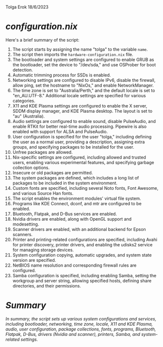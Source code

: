Tolga Erok
18/6/2023

# *configuration.nix*
Here's a brief summary of the script:

1. The script starts by assigning the name "tolga" to the variable `name`.
2. The script then imports the `hardware-configuration.nix` file.
3. The bootloader and system settings are configured to enable GRUB as the bootloader, set the device to "/dev/sda," and use OSProber for boot detection.
4. Automatic trimming process for SSDs is enabled.
5. Networking settings are configured to disable IPv6, disable the firewall, allow ping, set the hostname to "NixOs," and enable NetworkManager.
6. The time zone is set to "Australia/Perth," and the default locale is set to "en_AU.UTF-8." Additional locale settings are specified for various categories.
7. X11 and KDE Plasma settings are configured to enable the X server, SDDM display manager, and KDE Plasma desktop. The layout is set to "au" (Australia).
8. Audio settings are configured to enable sound, disable PulseAudio, and enable RTKit for better real-time audio processing. Pipewire is also enabled with support for ALSA and PulseAudio.
9. User configuration is specified for the user "tolga," including defining the user as a normal user, providing a description, assigning extra groups, and specifying packages to be installed for the user.
10. Unfree packages are allowed.
11. Nix-specific settings are configured, including allowed and trusted users, enabling various experimental features, and specifying garbage collection options.
12. Insecure or old packages are permitted.
13. The system packages are defined, which includes a long list of packages to be included in the system environment.
14. Custom fonts are specified, including several Noto fonts, Font Awesome, and various Source Han fonts.
15. The script enables the environment modules' virtual file system.
16. Programs like KDE Connect, dconf, and mtr are configured to be enabled.
17. Bluetooth, Flatpak, and D-Bus services are enabled.
18. Nvidia drivers are enabled, along with OpenGL support and modesetting.
19. Scanner drivers are enabled, with an additional backend for Epson scanners.
20. Printer and printing-related configurations are specified, including Avahi for printer discovery, printer drivers, and enabling the udisks2 service for managing storage devices.
21. System configuration copying, automatic upgrades, and system state version are specified.
22. NetBIOS name resolution and corresponding firewall rules are configured.
23. Samba configuration is specified, including enabling Samba, setting the workgroup and server string, allowing specified hosts, defining share directories, and their permissions.

# *Summary*
*In summary, the script sets up various system configurations and services, including bootloader, networking, time zone, locale, X11 and KDE Plasma, audio, user configuration, package collections, fonts, programs, Bluetooth, Flatpak, D-Bus, drivers (Nvidia and scanner), printers, Samba, and system-related settings.*

[^note]:
